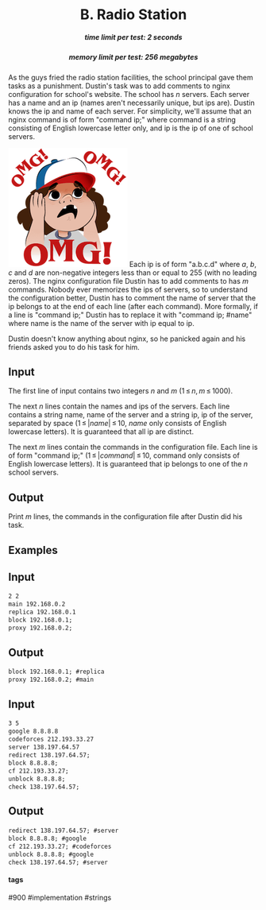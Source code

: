 <h1 style='text-align: center;'> B. Radio Station</h1>

<h5 style='text-align: center;'>time limit per test: 2 seconds</h5>
<h5 style='text-align: center;'>memory limit per test: 256 megabytes</h5>

As the guys fried the radio station facilities, the school principal gave them tasks as a punishment. Dustin's task was to add comments to nginx configuration for school's website. The school has *n* servers. Each server has a name and an ip (names aren't necessarily unique, but ips are). Dustin knows the ip and name of each server. For simplicity, we'll assume that an nginx command is of form "command ip;" where command is a string consisting of English lowercase letter only, and ip is the ip of one of school servers.

 ![](images/9feec45e2551d4e956fbc231b4e0cddacd9bd9b2.png) Each ip is of form "a.b.c.d" where *a*, *b*, *c* and *d* are non-negative integers less than or equal to 255 (with no leading zeros). The nginx configuration file Dustin has to add comments to has *m* commands. Nobody ever memorizes the ips of servers, so to understand the configuration better, Dustin has to comment the name of server that the ip belongs to at the end of each line (after each command). More formally, if a line is "command ip;" Dustin has to replace it with "command ip; #name" where name is the name of the server with ip equal to ip.

Dustin doesn't know anything about nginx, so he panicked again and his friends asked you to do his task for him.

## Input

The first line of input contains two integers *n* and *m* (1 ≤ *n*, *m* ≤ 1000).

The next *n* lines contain the names and ips of the servers. Each line contains a string name, name of the server and a string ip, ip of the server, separated by space (1 ≤ |*name*| ≤ 10, *name* only consists of English lowercase letters). It is guaranteed that all ip are distinct.

The next *m* lines contain the commands in the configuration file. Each line is of form "command ip;" (1 ≤ |*command*| ≤ 10, command only consists of English lowercase letters). It is guaranteed that ip belongs to one of the *n* school servers.

## Output

Print *m* lines, the commands in the configuration file after Dustin did his task.

## Examples

## Input


```
2 2  
main 192.168.0.2  
replica 192.168.0.1  
block 192.168.0.1;  
proxy 192.168.0.2;  

```
## Output


```
block 192.168.0.1; #replica  
proxy 192.168.0.2; #main  

```
## Input


```
3 5  
google 8.8.8.8  
codeforces 212.193.33.27  
server 138.197.64.57  
redirect 138.197.64.57;  
block 8.8.8.8;  
cf 212.193.33.27;  
unblock 8.8.8.8;  
check 138.197.64.57;  

```
## Output


```
redirect 138.197.64.57; #server  
block 8.8.8.8; #google  
cf 212.193.33.27; #codeforces  
unblock 8.8.8.8; #google  
check 138.197.64.57; #server  

```


#### tags 

#900 #implementation #strings 